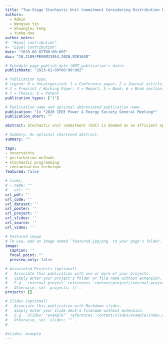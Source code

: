 ```yaml
---
title: "Two-Stage Stochastic Unit Commitment Considering Distribution Perturbation via Contamination Technique"
authors:
  - Admin
  - Wenqian Yin
  - Shuanglei Feng
  - Yunhe Hou
author_notes:
#- "Equal contribution"
#- "Equal contribution"
date: "2020-08-02T00:00:00Z"
doi: "10.1109/PESGM41954.2020.9281648"

# Schedule page publish date (NOT publication's date).
publishDate: "2023-01-09T00:00:00Z"

# Publication type.
# Legend: 0 = Uncategorized; 1 = Conference paper; 2 = Journal article;
# 3 = Preprint / Working Paper; 4 = Report; 5 = Book; 6 = Book section;
# 7 = Thesis; 8 = Patent
publication_types: ["1"]

# Publication name and optional abbreviated publication name.
publication: "In *2020 IEEE Power & Energy Society General Meeting*"
publication_short: ""

abstract: Stochastic unit commitment (SUC) is deemed as an efficient operational strategy to tackle with the uncertainty in power system. However, in order to implement SUC, a predetermined probability distribution function (PDF) P or finite scenarios for uncertain parameters is often required, whose true pattern is hard to obtain in real world due to various misspecification. In this paper, contamination technique, by which continuous perturbations on P can be achieved, is introduced to study the stability and robustness of SUC with respect to P. We show that under certain conditions, analytical upper and lower bounds, i.e., contamination bounds for SUC can be constructed globally. Then, the proposed method is combined with a risk-based two-stage SUC, where wind penetration and demand response are considered. Numerical experiment on a modified IEEE 14-bus system is performed to test the feasibility and efficiency.

# Summary. An optional shortened abstract.
summary: ""

tags:
- uncertainty
- perturbation methods
- stochastic programming
- contamination technique
featured: false

# links:
# - name: ""
#   url: ""
url_pdf: ''
url_code: ''
url_dataset: ''
url_poster: ''
url_project: ''
url_slides: ''
url_source: ''
url_video: ''

# Featured image
# To use, add an image named `featured.jpg/png` to your page's folder. 
image:
  caption: ''
  focal_point: ""
  preview_only: false

# Associated Projects (optional).
#   Associate this publication with one or more of your projects.
#   Simply enter your project's folder or file name without extension.
#   E.g. `internal-project` references `content/project/internal-project/index.md`.
#   Otherwise, set `projects: []`.
projects: []

# Slides (optional).
#   Associate this publication with Markdown slides.
#   Simply enter your slide deck's filename without extension.
#   E.g. `slides: "example"` references `content/slides/example/index.md`.
#   Otherwise, set `slides: ""`.
#  

#slides: example
---
```


